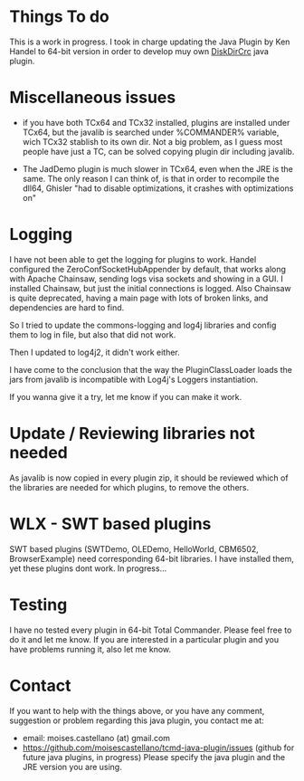 
Things To do
============
This is a work in progress. 
I took in charge updating the Java Plugin by Ken Handel to 64-bit version in order to develop muy own [DiskDirCrc](https://github.com/moisescastellano/diskdircrc-tcplugin) java plugin.

Miscellaneous issues
======
- if you have both TCx64 and TCx32 installed, plugins are installed under TCx64, but the javalib is searched under %COMMANDER% variable, wich TCx32 stablish to its own dir. Not a big problem, as I guess most people have just a TC, can be solved copying plugin dir including javalib.

- The JadDemo plugin is much slower in TCx64, even when the JRE is the same. The only reason I can think of, is that in order to recompile the dll64, Ghisler "had to disable optimizations, it crashes with optimizations on"

Logging
=======
I have not been able to get the logging for plugins to work. Handel configured the ZeroConfSocketHubAppender by default, that works along with Apache Chainsaw, sending logs visa sockets and showing in a GUI. I installed Chainsaw, but just the initial connections is logged. Also Chainsaw is quite deprecated, having a main page with lots of broken links, and dependencies are hard to find.

So I tried to update the commons-logging and log4j libraries and config them to log in file, but also that did not work. 

Then I updated to log4j2, it didn't work either.

I have come to the conclusion that the way the PluginClassLoader loads the jars from javalib is incompatible with Log4j's Loggers instantiation.

If you wanna give it a try, let me know if you can make it work.


Update / Reviewing libraries not needed
=======================================
As javalib is now copied in every plugin zip, it should be reviewed which of the libraries are needed for which plugins, to remove the others.


WLX - SWT based plugins
=======================
SWT based plugins (SWTDemo, OLEDemo, HelloWorld, CBM6502, BrowserExample) need corresponding 64-bit libraries. I have installed them, yet these plugins dont work. In progress...


Testing
=======
I have no tested every plugin in 64-bit Total Commander. 
Please feel free to do it and let me know.
If you are interested in a particular plugin and you have problems running it, also let me know.


Contact
=======
If you want to help with the things above, or you have any comment, suggestion or problem regarding this java plugin,
you contact me at:
 - email: moises.castellano (at) gmail.com
 - https://github.com/moisescastellano/tcmd-java-plugin/issues  (github for future java plugins, in progress)
Please specify the java plugin and the JRE version you are using.

